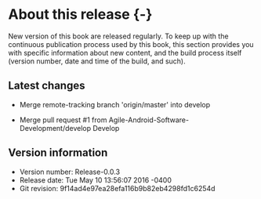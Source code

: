 # About this release {-}

New version of this book are released regularly. To keep up with the continuous publication process used by this book, this section provides you with specific information about new content, and the build process itself (version number, date and time of the build, and such).

## Latest changes

- Merge remote-tracking branch 'origin/master' into develop

- Merge pull request #1 from Agile-Android-Software-Development/develop
Develop

## Version information

* Version number: Release-0.0.3
* Release date: Tue May 10 13:56:07 2016 -0400
* Git revision: 9f14ad4e97ea28efa116b9b82eb4298fd1c6254d

